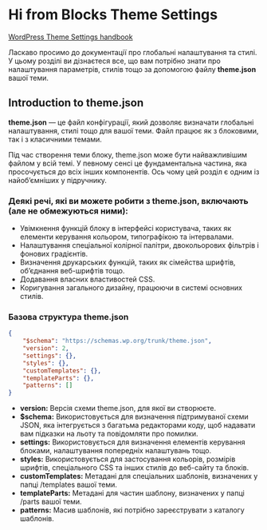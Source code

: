 # Hi from Blocks Theme Settings

<a href="https://developer.wordpress.org/themes/global-settings-and-styles/">WordPress Theme Settings handbook</a>

Ласкаво просимо до документації про глобальні налаштування та стилі. 
У цьому розділі ви дізнаєтеся все, що вам потрібно знати про 
налаштування параметрів, стилів тощо за допомогою файлу 
**theme.json** вашої теми.

## Introduction to theme.json

**theme.json** — це файл конфігурації, який дозволяє визначати глобальні налаштування, 
стилі тощо для вашої теми. Файл працює як з блоковими, так і з класичними темами.

Під час створення теми блоку, theme.json може бути найважливішим файлом у всій темі. 
У певному сенсі це фундаментальна частина, яка просочується до всіх інших компонентів. 
Ось чому цей розділ є одним із найоб’ємніших у підручнику.

### Деякі речі, які ви можете робити з theme.json, включають (але не обмежуються ними):

- Увімкнення функцій блоку в інтерфейсі користувача, таких як елементи керування кольором, типографікою та інтервалами.
- Налаштування спеціальної колірної палітри, двокольорових фільтрів і фонових градієнтів.
- Визначення друкарських функцій, таких як сімейства шрифтів, об’єднання веб-шрифтів тощо.
- Додавання власних властивостей CSS.
- Коригування загального дизайну, працюючи в системі основних стилів.

### Базова структура theme.json

```json
{
	"$schema": "https://schemas.wp.org/trunk/theme.json",
	"version": 2,
	"settings": {},
	"styles": {},
	"customTemplates": {},
	"templateParts": {},
	"patterns": []
}
```

- **version:** Версія схеми theme.json, для якої ви створюєте.
- **$schema:** Використовується для визначення підтримуваної схеми JSON, яка інтегрується з багатьма редакторами коду, щоб надавати вам підказки на льоту та повідомляти про помилки.
- **settings:** Використовується для визначення елементів керування блоками, налаштування попередніх налаштувань тощо.
- **styles:** Використовується для застосування кольорів, розмірів шрифтів, спеціального CSS та інших стилів до веб-сайту та блоків.
- **customTemplates:** Метадані для спеціальних шаблонів, визначених у папці /templates вашої теми.
- **templateParts:** Метадані для частин шаблону, визначених у папці /parts вашої теми.
- **patterns:** Масив шаблонів, які потрібно зареєструвати з каталогу шаблонів.

